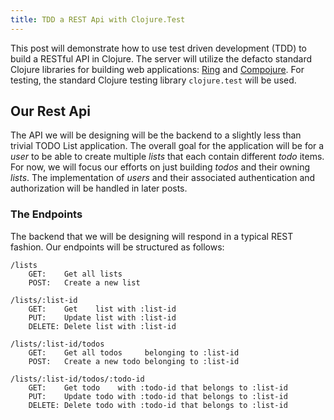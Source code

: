 ```yaml
---
title: TDD a REST Api with Clojure.Test
---
```


This post will demonstrate how to use test driven development (TDD) to build
a RESTful API in Clojure. The server will utilize the defacto standard Clojure
libraries for building web applications: [Ring][1] and [Compojure][2]. For testing, the
standard Clojure testing library `clojure.test` will be used.

Our Rest Api
---------------

The API we will be designing will be the backend to a slightly less than trivial TODO
List application. The overall goal for the application will be for a *user* to be able
to create multiple *lists* that each contain different *todo* items. For now, we will
focus our efforts on just building *todos* and their owning *lists*. The implementation
of *users* and their associated authentication and authorization will be handled in
later posts.

### The Endpoints

The backend that we will be designing will respond in a typical REST fashion.
Our endpoints will be structured as follows:

~~~~~~
/lists
    GET:    Get all lists
    POST:   Create a new list
    
/lists/:list-id
    GET:    Get    list with :list-id
    PUT:    Update list with :list-id
    DELETE: Delete list with :list-id
    
/lists/:list-id/todos
    GET:    Get all todos     belonging to :list-id
    POST:   Create a new todo belonging to :list-id
    
/lists/:list-id/todos/:todo-id
    GET:    Get todo    with :todo-id that belongs to :list-id
    PUT:    Update todo with :todo-id that belongs to :list-id
    DELETE: Delete todo with :todo-id that belongs to :list-id
~~~~~~

[1]: https://github.com/ring-clojure/ring
[2]: https://github.com/weavejester/compojure
